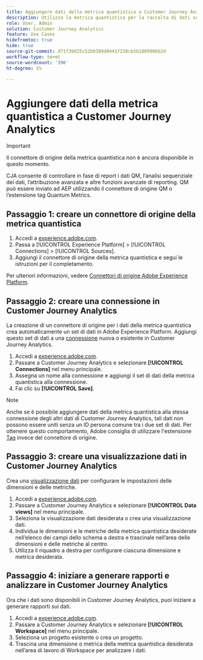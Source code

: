 ```yaml
---
title: Aggiungere dati della metrica quantistica a Customer Journey Analytics
description: Utilizza la metrica quantistica per la raccolta di dati su percorsi di utenti e comportamenti, quindi alimenta CJA da quei dati raccolti per ottenere informazioni più approfondite.
role: User, Admin
solution: Customer Journey Analytics
feature: Use Cases
hidefromtoc: true
hide: true
source-git-commit: d71f39d25c52b0389d0441f238cb5b1809986b2d
workflow-type: tm+mt
source-wordcount: '396'
ht-degree: 1%

---
```


# Aggiungere dati della metrica quantistica a Customer Journey Analytics

>[!IMPORTANT]
>
>Il connettore di origine della metrica quantistica non è ancora disponibile in questo momento.

CJA consente di controllare in fase di report i dati QM, l’analisi sequenziale dei dati, l’attribuzione avanzata e altre funzioni avanzate di reporting.  QM può essere inviato ad AEP utilizzando il connettore di origine QM o l’estensione tag Quantum Metrics.

## Passaggio 1: creare un connettore di origine della metrica quantistica

1. Accedi a [experience.adobe.com](https://experience.adobe.com).
1. Passa a [!UICONTROL Experience Platform] > [!UICONTROL Connections] > [!UICONTROL Sources].
1. Aggiungi il connettore di origine della metrica quantistica e segui le istruzioni per il completamento.

Per ulteriori informazioni, vedere [Connettori di origine Adobe Experience Platform](https://experienceleague.adobe.com/en/docs/experience-platform/sources/home).

## Passaggio 2: creare una connessione in Customer Journey Analytics

La creazione di un connettore di origine per i dati della metrica quantistica crea automaticamente un set di dati in Adobe Experience Platform. Aggiungi questo set di dati a una [connessione](/help/connections/overview.md) nuova o esistente in Customer Journey Analytics.

1. Accedi a [experience.adobe.com](https://experience.adobe.com).
1. Passare a Customer Journey Analytics e selezionare **[!UICONTROL Connections]** nel menu principale.
1. Assegna un nome alla connessione e aggiungi il set di dati della metrica quantistica alla connessione.
1. Fai clic su **[!UICONTROL Save]**.

>[!NOTE]
>Anche se è possibile aggiungere dati della metrica quantistica alla stessa connessione degli altri dati di Customer Journey Analytics, tali dati non possono essere uniti senza un ID persona comune tra i due set di dati. Per ottenere questo comportamento, Adobe consiglia di utilizzare l&#39;estensione [Tag](https://experienceleague.adobe.com/en/docs/experience-platform/destinations/catalog/analytics/quantum-metric) invece del connettore di origine.

## Passaggio 3: creare una visualizzazione dati in Customer Journey Analytics

Crea una [visualizzazione dati](/help/data-views/data-views.md) per configurare le impostazioni delle dimensioni e delle metriche.

1. Accedi a [experience.adobe.com](https://experience.adobe.com).
1. Passare a Customer Journey Analytics e selezionare **[!UICONTROL Data views]** nel menu principale.
1. Seleziona la visualizzazione dati desiderata o crea una visualizzazione dati.
1. Individua le dimensioni e le metriche della metrica quantistica desiderate nell’elenco dei campi dello schema a destra e trascinale nell’area delle dimensioni e delle metriche al centro.
1. Utilizza il riquadro a destra per configurare ciascuna dimensione e metrica desiderata.

## Passaggio 4: iniziare a generare rapporti e analizzare in Customer Journey Analytics

Ora che i dati sono disponibili in Customer Journey Analytics, puoi iniziare a generare rapporti sui dati.

1. Accedi a [experience.adobe.com](https://experience.adobe.com).
1. Passare a Customer Journey Analytics e selezionare **[!UICONTROL Workspace]** nel menu principale.
1. Seleziona un progetto esistente o crea un progetto.
1. Trascina una dimensione o metrica della metrica quantistica desiderata nell’area di lavoro di Workspace per analizzare i dati.
